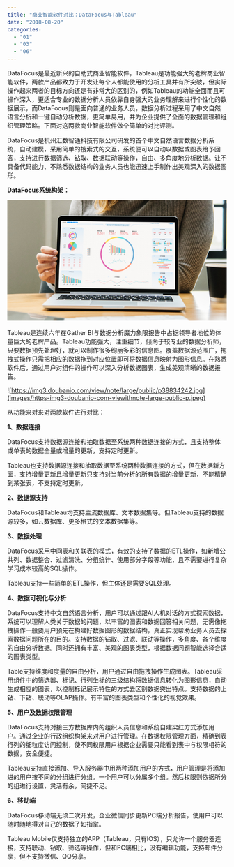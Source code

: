 ```yaml
---
title: "商业智能软件对比：DataFocus与Tableau"
date: "2018-08-20"
categories: 
  - "01"
  - "03"
  - "06"
---
```


DataFocus是最近新兴的自助式商业智能软件，Tableau是功能强大的老牌商业智能软件，两款产品都致力于开发让每个人都能使用的分析工具并有所突破，但实际操作起来两者的目标方向还是有非常大的区别的，例如Tableau的功能全面而且可操作深入，更适合专业的数据分析人员依靠自身强大的业务理解来进行个性化的数据展示，而DataFocus则是面向普通的业务人员，数据分析过程采用了中文自然语言分析和一键自动分析数据，更简单易用，并为企业提供了全面的数据管理和组织管理策略。下面对这两款商业智能软件做个简单的对比评测。

DataFocus是杭州汇数智通科技有限公司研发的首个中文自然语言数据分析系统，自动建模，采用简单的搜索式的交互，系统便可以自动以数据或图表给予回答，支持进行数据筛选、钻取、数据联动等操作，自由、多角度地分析数据。让不具备代码能力、不熟悉数据结构的业务人员也能迅速上手制作出美观深入的数据图形。

**DataFocus系统构架：**

![](images/word-image-17.png)

Tableau是连续六年在Gather BI与数据分析魔力象限报告中占据领导者地位的体量巨大的老牌产品。Tableau功能强大，注重细节，倾向于较专业的数据分析师，只要数据预先处理好，就可以制作很多绚丽多彩的信息图。覆盖数据源范围广，拖拽式操作只需把相应的数据拖到对应位置即可将数据信息映射为图形信息。在熟悉软件后，通过用户对组件的操作可以深入分析数据图表，生成美观清晰的数据报告。

![https://img3.doubanio.com/view/note/large/public/p38834242.jpg](images/https-img3-doubanio-com-viewithnote-large-public-p.jpeg)

从功能来对来对两款软件进行对比：

**1、数据连接**

DataFocus支持数据源连接和抽取数据至系统两种数据连接的方式，且支持整体或单表的数据全量或增量的更新，支持定时更新。

Tableau也支持数据源连接和抽取数据至系统两种数据连接的方式，但在数据新方面，支持增量更新且增量更新只支持对当前分析的所有数据的增量更新，不能精确到某张表，不支持定时更新。

**2、数据源支持**

DataFocus和Tableau均支持主流数据库、文本数据集等。但Tableau支持的数据源较多，如云数据库、更多格式的文本数据集等。

**3、数据处理**

DataFocus采用中间表和关联表的模式，有效的支持了数据的ETL操作，如新增公共列、数据整合、过滤清洗、分组统计、使用部分字段等功能，且不需要进行复杂学习成本较高的SQL操作。

Tableau支持一些简单的ETL操作，但主体还是需要SQL处理。

**4、数据可视化与分析**

DataFocus支持中文自然语言分析，用户可以通过跟AI人机对话的方式探索数据，系统可以理解人类关于数据的问题，以丰富的图表和数据回答相关问题，无需像拖拽操作一般要用户预先在构建好数据图形的数据结构，真正实现帮助业务人员去探索数据问题所在的目的。支持数据的钻取、过滤、联动等操作，多角度、各个维度的自由分析数据。同时还拥有丰富、美观的图表类型，根据数据问题智能选择合适的图表类型。

Table支持维度和度量的自由分析，用户通过自由拖拽操作生成图表。Tableau采用组件中的筛选器、标记、行列坐标的三级结构将数据信息转化为图形信息，自动生成相应的图表，以控制标记展示特性的方式去区别数据突出特点。支持数据的上钻、下钻、联动等OLAP操作。有丰富的图表类型和个性化的视觉效果。

**5、用户及数据权限管理**

DataFocus支持对接三方数据库内的组织人员信息和系统自建梁红方式添加用户。通过企业的行政组织构架来对用户进行管理。在数据权限管理方面，精确到表行列的细粒度访问控制，使不同权限用户根据企业需要只能看到表中与权限相符的数据，安全便捷。

Tableau支持直接添加、导入服务器中用两种添加用户的方式，用户管理是将添加进的用户按不同的分组进行分组。一个用户可以分属多个组。然后权限则依据所分的组进行设置，灵活有余，简捷不足。

**6、移动端**

DataFocus移动端无须二次开发，企业微信同步更新PC端分析报告，使用户可以随时随地得对自己的数据了如指掌。

Tableau Mobile仅支持独立的APP（Tableau，只有IOS），只允许一个服务器连接，支持联动、钻取、筛选等操作，但和PC端相比，没有编辑功能，支持邮件分享，但不支持微信、QQ分享。
